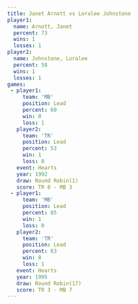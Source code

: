 ```yaml
---
title: Janet Arnott vs Loralee Johnstone
player1:                  
  name: Arnott, Janet     
  percent: 73             
  wins: 1                 
  losses: 1               
player2:                  
  name: Johnstone, Loralee
  percent: 58             
  wins: 1                 
  losses: 1               
games:
 - player1:        
     team: 'MB'    
     position: Lead
     percent: 60   
     win: 0        
     loss: 1       
   player2:        
     team: 'TR'    
     position: Lead
     percent: 53   
     win: 1        
     loss: 0       
   event: Hearts       
   year: 1992          
   draw: Round Robin(1)
   score: TR 8 - MB 3  
 - player1:        
     team: 'MB'    
     position: Lead
     percent: 85   
     win: 1        
     loss: 0       
   player2:        
     team: 'TR'    
     position: Lead
     percent: 63   
     win: 0        
     loss: 1       
   event: Hearts        
   year: 1995           
   draw: Round Robin(17)
   score: TR 3 - MB 7   
---
```

